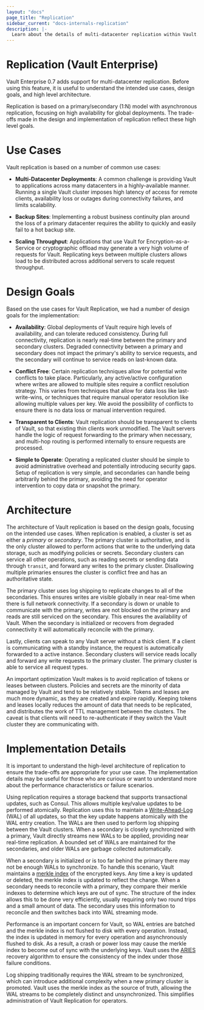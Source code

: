 ```yaml
---
layout: "docs"
page_title: "Replication"
sidebar_current: "docs-internals-replication"
description: |-
  Learn about the details of multi-datacenter replication within Vault.
---
```


# Replication (Vault Enterprise)

Vault Enterprise 0.7 adds support for multi-datacenter replication. Before
using this feature, it is useful to understand the intended use cases, design
goals, and high level architecture.

Replication is based on a primary/secondary (1:N) model with asynchronous
replication, focusing on high availability for global deployments. The
trade-offs made in the design and implementation of replication reflect these
high level goals.

# Use Cases

Vault replication is based on a number of common use cases:

* **Multi-Datacenter Deployments**: A common challenge is providing Vault to
  applications across many datacenters in a highly-available manner. Running a
  single Vault cluster imposes high latency of access for remote clients,
  availability loss or outages during connectivity failures, and limits
  scalability.

* **Backup Sites**: Implementing a robust business continuity plan around the
  loss of a primary datacenter requires the ability to quickly and easily fail
  to a hot backup site.

* **Scaling Throughput**: Applications that use Vault for
  Encryption-as-a-Service or cryptographic offload may generate a very high
  volume of requests for Vault. Replicating keys between multiple clusters
  allows load to be distributed across additional servers to scale request
  throughput.

# Design Goals

Based on the use cases for Vault Replication, we had a number of design goals
for the implementation:

* **Availability**: Global deployments of Vault require high levels of
  availability, and can tolerate reduced consistency. During full connectivity,
  replication is nearly real-time between the primary and secondary clusters.
  Degraded connectivity between a primary and secondary does not impact the
  primary's ability to service requests, and the secondary will continue to
  service reads on last-known data.

* **Conflict Free**: Certain replication techniques allow for potential write
  conflicts to take place. Particularly, any active/active configuration where
  writes are allowed to multiple sites require a conflict resolution strategy.
  This varies from techniques that allow for data loss like last-write-wins, or
  techniques that require manual operator resolution like allowing multiple
  values per key. We avoid the possibility of conflicts to ensure there is no
  data loss or manual intervention required.

* **Transparent to Clients**: Vault replication should be transparent to
  clients of Vault, so that existing thin clients work unmodified. The Vault
  servers handle the logic of request forwarding to the primary when necessary,
  and multi-hop routing is performed internally to ensure requests are
  processed.

* **Simple to Operate**: Operating a replicated cluster should be simple to
  avoid administrative overhead and potentially introducing security gaps.
  Setup of replication is very simple, and secondaries can handle being
  arbitrarily behind the primary, avoiding the need for operator intervention
  to copy data or snapshot the primary.

# Architecture

The architecture of Vault replication is based on the design goals, focusing on
the intended use cases. When replication is enabled, a cluster is set as either
a _primary_ or _secondary_. The primary cluster is authoritative, and is the
only cluster allowed to perform actions that write to the underlying data
storage, such as modifying policies or secrets. Secondary clusters can service
all other operations, such as reading secrets or sending data through
`transit`, and forward any writes to the primary cluster. Disallowing multiple
primaries ensures the cluster is conflict free and has an authoritative state.

The primary cluster uses log shipping to replicate changes to all of the
secondaries.  This ensures writes are visible globally in near real-time when
there is full network connectivity. If a secondary is down or unable to
communicate with the primary, writes are not blocked on the primary and reads
are still serviced on the secondary. This ensures the availability of Vault.
When the secondary is initialized or recovers from degraded connectivity it
will automatically reconcile with the primary.

Lastly, clients can speak to any Vault server without a thick client. If a
client is communicating with a standby instance, the request is automatically
forwarded to a active instance. Secondary clusters will service reads locally
and forward any write requests to the primary cluster. The primary cluster is
able to service all request types.

An important optimization Vault makes is to avoid replication of tokens or
leases between clusters. Policies and secrets are the minority of data managed
by Vault and tend to be relatively stable. Tokens and leases are much more
dynamic, as they are created and expire rapidly. Keeping tokens and leases
locally reduces the amount of data that needs to be replicated, and distributes
the work of TTL management between the clusters. The caveat is that clients
will need to re-authenticate if they switch the Vault cluster they are
communicating with.

# Implementation Details

It is important to understand the high-level architecture of replication to
ensure the trade-offs are appropriate for your use case. The implementation
details may be useful for those who are curious or want to understand more
about the performance characteristics or failure scenarios.

Using replication requires a storage backend that supports transactional
updates, such as Consul.  This allows multiple key/value updates to be
performed atomically. Replication uses this to maintain a
[Write-Ahead-Log][wal] (WAL) of all updates, so that the key update happens
atomically with the WAL entry creation.  The WALs are then used to perform log
shipping between the Vault clusters. When a secondary is closely synchronized
with a primary, Vault directly streams new WALs to be applied, providing near
real-time replication. A bounded set of WALs are maintained for the
secondaries, and older WALs are garbage collected automatically.

When a secondary is initialized or is too far behind the primary there may not
be enough WALs to synchronize. To handle this scenario, Vault maintains a
[merkle index][merkle] of the encrypted keys. Any time a key is updated or
deleted, the merkle index is updated to reflect the change.  When a secondary
needs to reconcile with a primary, they compare their merkle indexes to
determine which keys are out of sync. The structure of the index allows this to
be done very efficiently, usually requiring only two round trips and a small
amount of data. The secondary uses this information to reconcile and then
switches back into WAL streaming mode.

Performance is an important concern for Vault, so WAL entries are batched and
the merkle index is not flushed to disk with every operation. Instead, the
index is updated in memory for every operation and asynchronously flushed to
disk. As a result, a crash or power loss may cause the merkle index to become
out of sync with the underlying keys. Vault uses the [ARIES][aries] recovery
algorithm to ensure the consistency of the index under those failure
conditions.

Log shipping traditionally requires the WAL stream to be synchronized, which
can introduce additional complexity when a new primary cluster is promoted.
Vault uses the merkle index as the source of truth, allowing the WAL streams to
be completely distinct and unsynchronized.  This simplifies administration of
Vault Replication for operators.

[wal]: https://en.wikipedia.org/wiki/Write-ahead_logging
[merkle]: https://en.wikipedia.org/wiki/Merkle_tree
[aries]: https://en.wikipedia.org/wiki/Algorithms_for_Recovery_and_Isolation_Exploiting_Semantics
